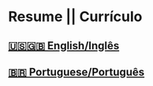 # Resume || Currículo

## [🇺🇸🇬🇧 English/Inglês](https://github.com/estermabel/resume/blob/34fedea647d26a7c3b1762e4dde43f7e704cdac2/Ester%20Mabel%20-%20Resume%20-%20EN.pdf)

## [🇧🇷 Portuguese/Português](https://github.com/estermabel/resume/blob/4fd68a71461d8cdf338af299b5566892c135a06f/Ester%20Mabel%20-%20Curri%CC%81culo%20-%20PT.pdf)
